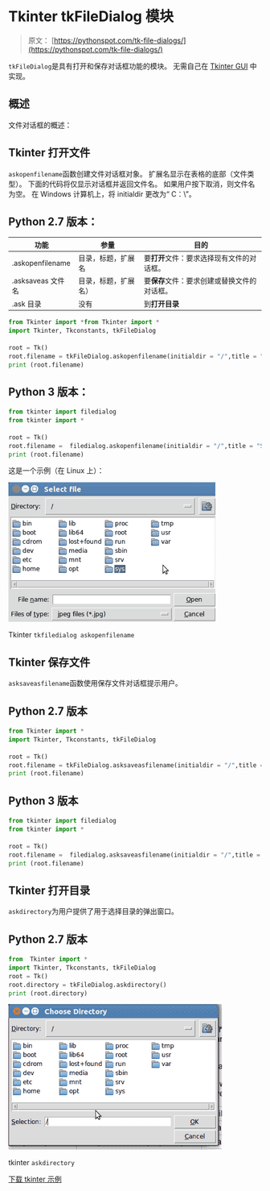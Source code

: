 # Tkinter tkFileDialog 模块

> 原文： [https://pythonspot.com/tk-file-dialogs/](https://pythonspot.com/tk-file-dialogs/)

`tkFileDialog`是具有打开和保存对话框功能的模块。 无需自己在 [Tkinter GUI](https://pythonspot.com/tkinter/) 中实现。

## 概述

文件对话框的概述：

## Tkinter 打开文件

`askopenfilename`函数创建文件对话框对象。 扩展名显示在表格的底部（文件类型）。 下面的代码将仅显示对话框并返回文件名。 如果用户按下取消，则文件名为空。 在 Windows 计算机上，将 initialdir 更改为“ C：\”。

## Python 2.7 版本：

| 功能 | 参量 | 目的 |
| --- | --- | --- |
| .askopenfilename | 目录，标题，扩展名 | 要**打开**文件：要求选择现有文件的对话框。 |
| .asksaveas 文件名 | 目录，标题，扩展名） | 要**保存**文件：要求创建或替换文件的对话框。 |
| .ask 目录 | 没有 | 到**打开目录** |

```py
from Tkinter import *from Tkinter import *
import Tkinter, Tkconstants, tkFileDialog

root = Tk()
root.filename = tkFileDialog.askopenfilename(initialdir = "/",title = "Select file",filetypes = (("jpeg files","*.jpg"),("all files","*.*")))
print (root.filename)

```

## Python 3 版本：

```py
from tkinter import filedialog
from tkinter import *

root = Tk()
root.filename =  filedialog.askopenfilename(initialdir = "/",title = "Select file",filetypes = (("jpeg files","*.jpg"),("all files","*.*")))
print (root.filename)

```

这是一个示例（在 Linux 上）：

![tkfiledialog Tkinter askopenfilename](img/2c7923eec25e9f598b1f2667df933487.jpg)

Tkinter `tkfiledialog askopenfilename`

## Tkinter 保存文件

`asksaveasfilename`函数使用保存文件对话框提示用户。

## Python 2.7 版本

```py
from Tkinter import *
import Tkinter, Tkconstants, tkFileDialog

root = Tk()
root.filename = tkFileDialog.asksaveasfilename(initialdir = "/",title = "Select file",filetypes = (("jpeg files","*.jpg"),("all files","*.*")))
print (root.filename)

```

## Python 3 版本

```py
from tkinter import filedialog
from tkinter import *

root = Tk()
root.filename =  filedialog.asksaveasfilename(initialdir = "/",title = "Select file",filetypes = (("jpeg files","*.jpg"),("all files","*.*")))
print (root.filename)

```

## Tkinter 打开目录

`askdirectory`为用户提供了用于选择目录的弹出窗口。

## Python 2.7 版本

```py
from  Tkinter import *
import Tkinter, Tkconstants, tkFileDialog
root = Tk()
root.directory = tkFileDialog.askdirectory()
print (root.directory)

```

![tkinter-askdirectory](img/e1fe0af3cb6c0d5c97380258734cdce9.jpg)

tkinter `askdirectory`

[下载 tkinter 示例](/download-tkinter-examples)